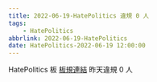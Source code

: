 ```yaml
---
title: 2022-06-19-HatePolitics 違規 0 人
tags:
    - HatePolitics
abbrlink: 2022-06-19-HatePolitics
date: HatePolitics-2022-06-19 12:00:00
---
```

HatePolitics 板 [板規連結](https://www.ptt.cc/bbs/HatePolitics/M.1617115262.A.D60.html)
昨天違規 0 人
